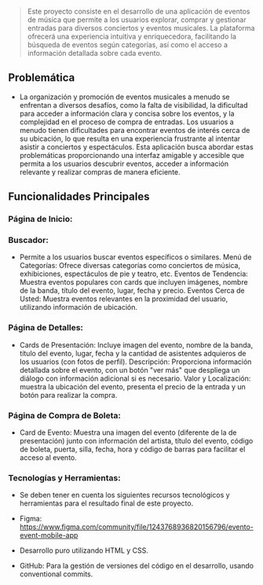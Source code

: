  > Este proyecto consiste en el desarrollo de una aplicación de eventos de música que permite a los usuarios explorar, comprar y gestionar entradas para diversos conciertos y eventos musicales. La plataforma ofrecerá una experiencia intuitiva y enriquecedora, facilitando la búsqueda de eventos según categorías, así como el acceso a información detallada sobre cada evento. 



## Problemática


- La organización y promoción de eventos musicales a menudo se enfrentan a diversos desafíos, como la falta de visibilidad, la dificultad para acceder a información clara y concisa sobre los eventos, y la complejidad en el proceso de compra de entradas. Los usuarios a menudo tienen dificultades para encontrar eventos de interés cerca de su ubicación, lo que resulta en una experiencia frustrante al intentar asistir a conciertos y espectáculos. Esta aplicación busca abordar estas problemáticas proporcionando una interfaz amigable y accesible que permita a los usuarios descubrir eventos, acceder a información relevante y realizar compras de manera eficiente.



## Funcionalidades Principales


### Página de Inicio:

### Buscador:

- Permite a los usuarios buscar eventos específicos o similares.
Menú de Categorías: Ofrece diversas categorías como conciertos de música, exhibiciones, espectáculos de pie y teatro, etc.
Eventos de Tendencia: Muestra eventos populares con cards que incluyen imágenes, nombre de la banda, título del evento, lugar, fecha y precio.
Eventos Cerca de Usted: Muestra eventos relevantes en la proximidad del usuario, utilizando información de ubicación.


### Página de Detalles:

- Cards de Presentación: Incluye imagen del evento, nombre de la banda, título del evento, lugar, fecha y la cantidad de asistentes adquieros de los usuarios (con fotos de perfil).
Descripción: Proporciona información detallada sobre el evento, con un botón "ver más" que despliega un diálogo con información adicional si es necesario.
Valor y Localización: muestra la ubicación del evento, presenta el precio de la entrada y un botón para realizar la compra.


### Página de Compra de Boleta:
- Card de Evento: Muestra una imagen del evento (diferente de la de presentación) junto con información del artista, título del evento, código de boleta, puerta, silla, fecha, hora y código de barras para facilitar el acceso al evento.


### Tecnologías y Herramientas:
- Se deben tener en cuenta los siguientes recursos tecnológicos y herramientas para el resultado final de este proyecto.

- Figma: https://www.figma.com/community/file/1243768936820156796/evento-event-mobile-app

- Desarrollo puro utilizando HTML y CSS.

- GitHub: Para la gestión de versiones del código en el desarrollo, usando conventional commits.